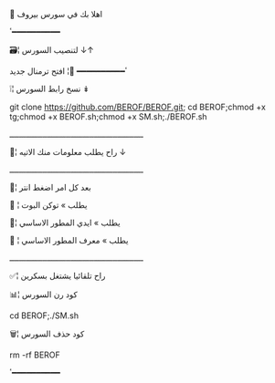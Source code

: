 📡 اهلا بك في سورس بيروف

ٴ━━━━━━━━━━

🗃¦ لتنصيب السورس ↓↑

ٴ━━━━━━━━━━
🔘¦ افتح ترمنال جديد

❕¦  نسخ رابط السورس  ↡

git clone https://github.com/BEROF/BEROF.git; cd BEROF;chmod +x tg;chmod +x BEROF.sh;chmod +x SM.sh;./BEROF.sh

ـــــــــــــــــــــــــــــــــــــــــــــــــــــــــ

👤¦ راح يطلب معلومات منك الاتيه ↓

ـــــــــــــــــــــــــــــــــــــــــــــــــــــــــ

🔘¦ بعد كل امر اضغط انتر

🔘 ¦ يطلب » توكن البوت

 🔘¦ يطلب » ايدي المطور الاساسي

🔘 ¦ يطلب » معرف المطور الاساسي

ـــــــــــــــــــــــــــــــــــــــــــــــــــــــــ

✅¦ راح تلقائيا يشتغل بسكرين

📊¦ كود رن السورس

cd BEROF;./SM.sh

🗑¦ كود حذف السورس

rm -rf BEROF

ٴ━━━━━━━━━━
